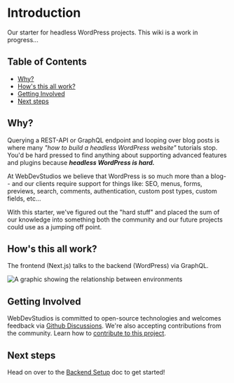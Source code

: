 # Introduction <!-- omit in toc -->

Our starter for headless WordPress projects. This wiki is a work in progress...

## Table of Contents <!-- omit in toc -->

- [Why?](#why)
- [How's this all work?](#hows-this-all-work)
- [Getting Involved](#getting-involved)
- [Next steps](#next-steps)

## Why?

Querying a REST-API or GraphQL endpoint and looping over blog posts is where many _"how to build a headless WordPress website"_ tutorials stop. You'd be hard pressed to find anything about supporting advanced features and plugins because **_headless WordPress is hard._**

At WebDevStudios we believe that WordPress is so much more than a blog-- and our clients require support for things like: SEO, menus, forms, previews, search, comments, authentication, custom post types, custom fields, etc...

With this starter, we've figured out the "hard stuff" and placed the sum of our knowledge into something both the community and our future projects could use as a jumping off point.

## How's this all work?

The frontend (Next.js) talks to the backend (WordPress) via GraphQL.

<img src="https://dl.dropbox.com/s/9wsal7szatfwt6g/nextjs-wordpress-starter-frontend-backend-graphic.png?dl=0" alt="A graphic showing the relationship between environments">

## Getting Involved

WebDevStudios is committed to open-source technologies and welcomes feedback via [Github Discussions](https://github.com/WebDevStudios/nextjs-wordpress-starter/discussions). We're also accepting contributions from the community. Learn how to [contribute to this project](https://github.com/WebDevStudios/nextjs-wordpress-starter/blob/main/CONTRIBUTING.md).

## Next steps

Head on over to the [Backend Setup](https://github.com/WebDevStudios/nextjs-wordpress-starter/wiki/Backend-Setup) doc to get started!

